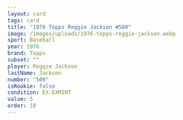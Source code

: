 ```yaml
---
layout: card
tags: card
title: "1976 Topps Reggie Jackson #500"
image: /images/uploads/1976-topps-reggie-jackson.webp
sport: Baseball
year: 1976
brand: Topps
subset: ""
player: Reggie Jackson
lastName: Jackson
number: "500"
isRookie: false
condition: EX-EXMINT
value: 5
order: 10
---
```

